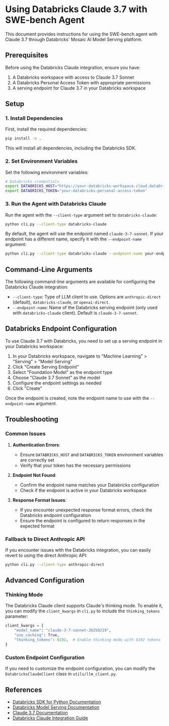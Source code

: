# Using Databricks Claude 3.7 with SWE-bench Agent

This document provides instructions for using the SWE-bench agent with Claude 3.7 through Databricks' Mosaic AI Model Serving platform.

## Prerequisites

Before using the Databricks Claude integration, ensure you have:

1. A Databricks workspace with access to Claude 3.7 Sonnet
2. A Databricks Personal Access Token with appropriate permissions
3. A serving endpoint for Claude 3.7 in your Databricks workspace

## Setup

### 1. Install Dependencies

First, install the required dependencies:

```bash
pip install -e .
```

This will install all dependencies, including the Databricks SDK.

### 2. Set Environment Variables

Set the following environment variables:

```bash
# Databricks credentials
export DATABRICKS_HOST="https://your-databricks-workspace.cloud.databricks.com"
export DATABRICKS_TOKEN="your-databricks-personal-access-token"
```

### 3. Run the Agent with Databricks Claude

Run the agent with the `--client-type` argument set to `databricks-claude`:

```bash
python cli.py --client-type databricks-claude
```

By default, the agent will use the endpoint named `claude-3-7-sonnet`. If your endpoint has a different name, specify it with the `--endpoint-name` argument:

```bash
python cli.py --client-type databricks-claude --endpoint-name your-endpoint-name
```

## Command-Line Arguments

The following command-line arguments are available for configuring the Databricks Claude integration:

- `--client-type`: Type of LLM client to use. Options are `anthropic-direct` (default), `databricks-claude`, or `openai-direct`.
- `--endpoint-name`: Name of the Databricks serving endpoint (only used with `databricks-claude` client). Default is `claude-3-7-sonnet`.

## Databricks Endpoint Configuration

To use Claude 3.7 with Databricks, you need to set up a serving endpoint in your Databricks workspace:

1. In your Databricks workspace, navigate to "Machine Learning" > "Serving" > "Model Serving"
2. Click "Create Serving Endpoint"
3. Select "Foundation Model" as the endpoint type
4. Choose "Claude 3.7 Sonnet" as the model
5. Configure the endpoint settings as needed
6. Click "Create"

Once the endpoint is created, note the endpoint name to use with the `--endpoint-name` argument.

## Troubleshooting

### Common Issues

1. **Authentication Errors**:
   - Ensure `DATABRICKS_HOST` and `DATABRICKS_TOKEN` environment variables are correctly set
   - Verify that your token has the necessary permissions

2. **Endpoint Not Found**:
   - Confirm the endpoint name matches your Databricks configuration
   - Check if the endpoint is active in your Databricks workspace

3. **Response Format Issues**:
   - If you encounter unexpected response format errors, check the Databricks endpoint configuration
   - Ensure the endpoint is configured to return responses in the expected format

### Fallback to Direct Anthropic API

If you encounter issues with the Databricks integration, you can easily revert to using the direct Anthropic API:

```bash
python cli.py --client-type anthropic-direct
```

## Advanced Configuration

### Thinking Mode

The Databricks Claude client supports Claude's thinking mode. To enable it, you can modify the `client_kwargs` in `cli.py` to include the `thinking_tokens` parameter:

```python
client_kwargs = {
    "model_name": "claude-3-7-sonnet-20250219",
    "use_caching": True,
    "thinking_tokens": 8192,  # Enable thinking mode with 8192 tokens
}
```

### Custom Endpoint Configuration

If you need to customize the endpoint configuration, you can modify the `DatabricksClaudeClient` class in `utils/llm_client.py`.

## References

- [Databricks SDK for Python Documentation](https://docs.databricks.com/dev-tools/sdk/python.html)
- [Databricks Model Serving Documentation](https://docs.databricks.com/machine-learning/model-serving/index.html)
- [Claude 3.7 Documentation](https://docs.anthropic.com/claude/docs/claude-3-7-models)
- [Databricks Claude Integration Guide](databricks_claude_integration_guide.md)
